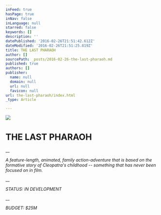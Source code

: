 ```yaml
---
inFeed: true
hasPage: true
inNav: false
inLanguage: null
starred: false
keywords: []
description: ''
datePublished: '2016-02-26T21:51:42.612Z'
dateModified: '2016-02-26T21:51:25.819Z'
title: THE LAST PHARAOH
author: []
sourcePath: _posts/2016-02-26-the-last-pharaoh.md
published: true
authors: []
publisher:
  name: null
  domain: null
  url: null
  favicon: null
url: the-last-pharaoh/index.html
_type: Article

---
```

![](https://the-grid-user-content.s3-us-west-2.amazonaws.com/f198a42c-4d33-4af4-9730-244f4f13ba10.jpg)

# THE LAST PHARAOH

__

_A
feature-length, animated, family action-adventure that is based on the 
formative story of Cleopatra's childhood -- something that has never 
been focused on in film._

__

_STATUS:  IN DEVELOPMENT_

__

_BUDGET: $25M_